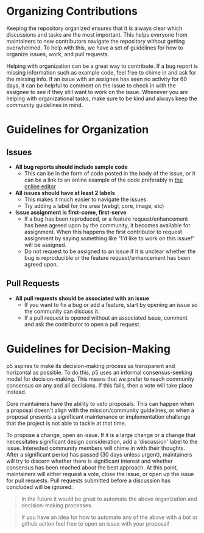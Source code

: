 # Organizing Contributions

Keeping the repository organized ensures that it is always clear which discussions and tasks are the most important. This helps everyone from maintainers to new contributors navigate the repository without getting overwhelmed. To help with this, we have a set of guidelines for how to organize issues, work, and pull requests.

Helping with organization can be a great way to contribute. If a bug report is missing information such as example code, feel free to chime in and ask for the missing info. If an issue with an assignee has seen no activity for 60 days, it can be helpful to comment on the issue to check in with the assignee to see if they still want to work on the issue. Whenever you are helping with organizational tasks, make sure to be kind and always keep the community guidelines in mind. 

# Guidelines for Organization

## Issues
- **All bug reports should include sample code**
  - This can be in the form of code posted in the body of the issue, or it can be a link to an online example of the code preferably in [the online editor](editor.p5js.org)
- **All issues should have at least 2 labels**
  - This makes it much easier to navigate the issues.
  - Try adding a label for the area (webgl, core, image, etc)
- **Issue assignment is first-come, first-serve**
  - If a bug has been reproduced, or a feature request/enhancement has been agreed upon by the community, it becomes available for assignment. When this happens the first contributor to request assignment by saying something like "I'd like to work on this issue!" will be assigned.
  - Do not request to be assigned to an issue if it is unclear whether the bug is reproducible or the feature request/enhancement has been agreed upon.

## Pull Requests
- **All pull requests should be associated with an issue**
  - If you want to fix a bug or add a feature, start by opening an issue so the community can discuss it.
  - If a pull request is opened without an associated issue, comment and ask the contributor to open a pull request.

# Guidelines for Decision-Making

p5 aspires to make its decision-making process as transparent and horizontal as possible. To do this, p5 uses an informal consensus-seeking model for decision-making. This means that we prefer to reach community consensus on any and all decisions. If this fails, then a vote will take place instead.

Core maintainers have the ability to veto proposals. This can happen when a proposal doesn't align with the mission/community guidelines, or  when a proposal presents a significant maintenance or implementation challenge that the project is not able to tackle at that time.

To propose a change, open an issue. If it is a large change or a change that necessitates significant design consideration, add a 'discussion' label to the issue. Interested community members will chime in with their thoughts. After a significant period has passed (30 days unless urgent), maintainers will try to discern whether there is significant interest and whether consensus has been reached about the best approach. At this point, maintainers will either request a vote, close the issue, or open up the issue for pull requests. Pull requests submitted before a discussion has concluded will be ignored.

> In the future it would be great to automate the above organization and decision-making processes.

> If you have an idea for how to automate any of the above with a bot or github action feel free to open an issue with your proposal!
